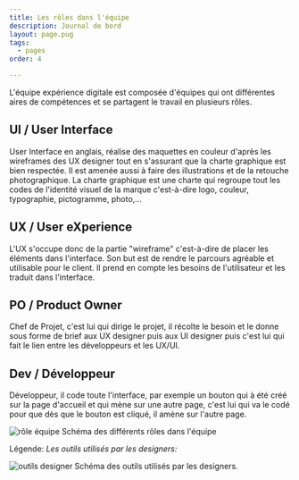 ```yaml
---
title: Les rôles dans l'équipe
description: Journal de bord
layout: page.pug
tags:
  - pages
order: 4

---
```


L'équipe expérience digitale est composée d'équipes qui ont différentes aires de compétences et se partagent le travail en plusieurs rôles.


## UI / User Interface
User Interface en anglais, réalise des maquettes en couleur d'après les wireframes des UX designer tout en s'assurant que la charte graphique est bien respectée. Il est amenée aussi à faire des illustrations et de la retouche photographique.
La charte graphique est une charte qui regroupe tout les codes de l'identité visuel de la marque c'est-à-dire logo, couleur, typographie, pictogramme, photo,...


## UX / User eXperience
L'UX s'occupe donc de la partie "wireframe" c'est-à-dire de placer les éléments dans l'interface. Son but est de rendre le parcours agréable et utilisable pour le client. Il prend en compte les besoins de l'utilisateur et les traduit dans l'interface.

## PO / Product Owner
Chef de Projet, c'est lui qui dirige le projet, il récolte le besoin et le donne sous forme de brief aux UX designer puis aux UI designer puis c'est lui qui fait le lien entre les développeurs et les UX/UI.

## Dev / Développeur
Développeur, il code toute l'interface, par exemple un bouton qui à été créé sur la page d'accueil et qui mène sur une autre page, c'est lui qui va le codé pour que dès que le bouton est cliqué, il amène sur l'autre page.

![rôle équipe](/assets/rolesmetiers.jpg) Schéma des différents rôles dans l'équipe

Légende: *Les outils utilisés par les designers:*

![outils designer](/assets/outilsdesigner.jpg) Schéma des outils utilisés par les designers.
